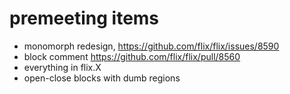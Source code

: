 # premeeting items
- monomorph redesign, https://github.com/flix/flix/issues/8590
- block comment https://github.com/flix/flix/pull/8560
- everything in flix.X
- open-close blocks with dumb regions
